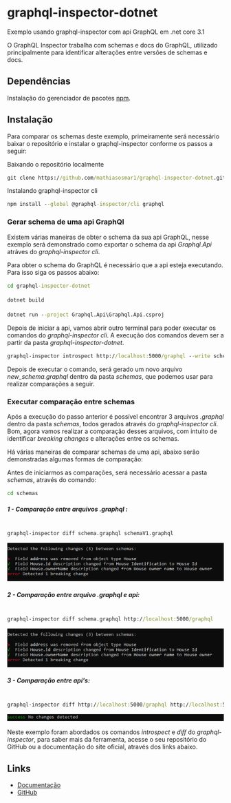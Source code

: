 # graphql-inspector-dotnet

Exemplo usando graphql-inspector com api GraphQL em .net core 3.1

O GraphQL Inspector trabalha com schemas e docs do GraphQL, utilizado principalmente para identificar alterações entre versões de schemas e docs.

## Dependências

Instalação do gerenciador de pacotes [npm][npm-url].
    
## Instalação

Para comparar os schemas deste exemplo, primeiramente será necessário baixar o repositório e instalar o graphql-inspector conforme os passos a seguir:

Baixando o repositório localmente
```cmd
git clone https://github.com/mathiasosmar1/graphql-inspector-dotnet.git
```

Instalando graphql-inspector cli
```cmd
npm install --global @graphql-inspector/cli graphql
```

### Gerar schema de uma api GraphQl

Existem várias maneiras de obter o schema da sua api GraphQL, nesse exemplo será demonstrado como exportar o schema da api *Graphql.Api* atráves do *graphql-inspector cli*.

Para obter o schema do GraphQL é necessário que a api esteja executando. Para isso siga os passos abaixo:

```cmd
cd graphql-inspector-dotnet

dotnet build

dotnet run --project Graphql.Api\Graphql.Api.csproj
```

Depois de iniciar a api, vamos abrir outro terminal para poder executar os comandos do *graphql-inspector cli*. A execução dos comandos devem ser a partir da pasta *graphql-inspector-dotnet*.

```cmd
graphql-inspector introspect http://localhost:5000/graphql --write schemas/new_schema.graphql
```

Depois de executar o comando, será gerado um novo arquivo *new_schema.graphql* dentro da pasta *schemas*, que podemos usar para realizar comparações a seguir.

### Executar comparação entre schemas

Após a execução do passo anterior é possível encontrar 3 arquivos *.graphql* dentro da pasta *schemas*, todos gerados através do *graphql-inspector cli*. Bom, agora vamos realizar a comparação desses arquivos, com intuito de identificar *breaking changes* e alterações entre os schemas.

Há várias maneiras de comparar schemas de uma api, abaixo serão demonstradas algumas formas de comparação:

Antes de iniciarmos as comparações, será necessário acessar a pasta *schemas*, através do comando:
```cmd
cd schemas
```

##### 1 - Comparação entre arquivos *.graphql* :
#
```cmd
graphql-inspector diff schema.graphql schemaV1.graphql
```
![alt text](https://github.com/mathiasosmar1/graphql-inspector-dotnet/blob/master/assets/graphql-inspector-diff-sample-one.png?raw=true)

##### 2 - Comparação entre arquivo *.graphql* e *api*:
#
```cmd
graphql-inspector diff schema.graphql http://localhost:5000/graphql
```
![alt text](https://github.com/mathiasosmar1/graphql-inspector-dotnet/blob/master/assets/graphql-inspector-diff-sample-one.png?raw=true)

##### 3 - Comparação entre *api's*:
#
```cmd
graphql-inspector diff http://localhost:5000/graphql http://localhost:5000/graphql
```
![alt text](https://github.com/mathiasosmar1/graphql-inspector-dotnet/blob/master/assets/graphql-inspector-no-diff-sample.png?raw=true)

Neste exemplo foram abordados os comandos *introspect* e *diff* do *graphql-inspector*, para saber mais da ferramenta, acesse o seu repositório do GitHub ou a documentação do site oficial, através dos links abaixo.

## Links

  - [Documentação][site-graphql-inspector]
  - [GitHub][repo-graphql-inspector]
  
   [repo-graphql-inspector]: <https://github.com/kamilkisiela/graphql-inspector/>
   [site-graphql-inspector]: <https://graphql-inspector.com>
   [npm-url]: <https://docs.npmjs.com/>
